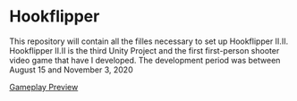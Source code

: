 # Hookflipper
This repository will contain all the filles necessary to set up Hookflipper II.II. Hookflipper II.II is the third Unity Project and the first first-person shooter video game that have I developed. The development period was between August 15 and November 3, 2020

[Gameplay Preview](https://www.youtube.com/watch?v=Uv5t3ALKr1w)
